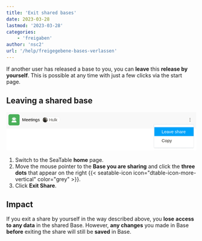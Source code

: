 ```yaml
---
title: 'Exit shared bases'
date: 2023-03-28
lastmod: '2023-03-28'
categories:
    - 'freigaben'
author: 'nsc2'
url: '/help/freigegebene-bases-verlassen'
---
```


If another user has released a base to you, you can **leave** this **release by yourself**. This is possible at any time with just a few clicks via the start page.

## Leaving a shared base

![Exit shared bases](images/leave-shared-base.png)

1. Switch to the SeaTable **home** page.
2. Move the mouse pointer to the **Base you are sharing** and click the **three dots** that appear on the right {{< seatable-icon icon="dtable-icon-more-vertical" color="grey" >}}.
3. Click **Exit Share**.

## Impact

If you exit a share by yourself in the way described above, you **lose** **access to any data** in the shared Base. However, **any changes** you made in Base **before** exiting the share will still be **saved** in Base.
